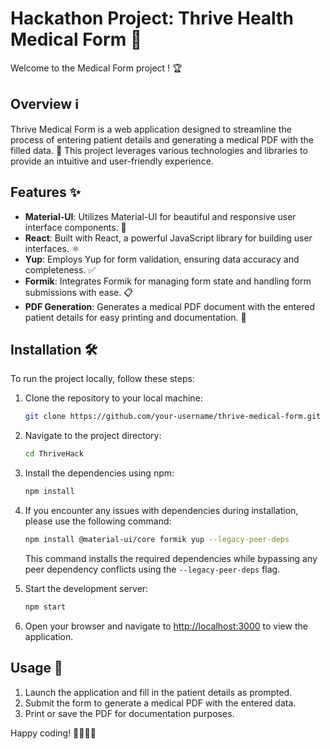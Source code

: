 # Hackathon Project: Thrive Health Medical Form 🚀

Welcome to the Medical Form project ! 🏆

## Overview ℹ️

Thrive Medical Form is a web application designed to streamline the process of entering patient details and generating a medical PDF with the filled data. 📝 This project leverages various technologies and libraries to provide an intuitive and user-friendly experience.

## Features ✨

- **Material-UI**: Utilizes Material-UI for beautiful and responsive user interface components. 💅
- **React**: Built with React, a powerful JavaScript library for building user interfaces. ⚛️
- **Yup**: Employs Yup for form validation, ensuring data accuracy and completeness. ✅
- **Formik**: Integrates Formik for managing form state and handling form submissions with ease. 📋
- **PDF Generation**: Generates a medical PDF document with the entered patient details for easy printing and documentation. 📄

## Installation 🛠️

To run the project locally, follow these steps:

1. Clone the repository to your local machine:

   ```bash
   git clone https://github.com/your-username/thrive-medical-form.git
   ```

2. Navigate to the project directory:

   ```bash
   cd ThriveHack
   ```

3. Install the dependencies using npm:

   ```bash
   npm install
   ```

4. If you encounter any issues with dependencies during installation, please use the following command:

   ```bash
   npm install @material-ui/core formik yup --legacy-peer-deps
   ```

   This command installs the required dependencies while bypassing any peer dependency conflicts using the `--legacy-peer-deps` flag.

5. Start the development server:

   ```bash
   npm start
   ```

6. Open your browser and navigate to [http://localhost:3000](http://localhost:3000) to view the application.

## Usage 🚀

1. Launch the application and fill in the patient details as prompted.
2. Submit the form to generate a medical PDF with the entered data.
3. Print or save the PDF for documentation purposes.

 Happy coding! 👩‍💻👨‍💻
